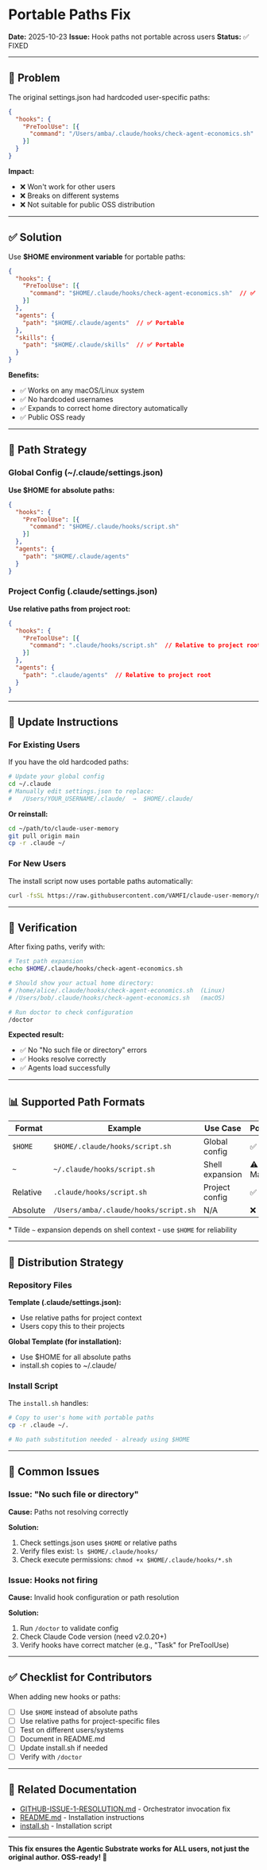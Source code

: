 # Portable Paths Fix

**Date:** 2025-10-23
**Issue:** Hook paths not portable across users
**Status:** ✅ FIXED

---

## 🐛 Problem

The original settings.json had hardcoded user-specific paths:

```json
{
  "hooks": {
    "PreToolUse": [{
      "command": "/Users/amba/.claude/hooks/check-agent-economics.sh"  // ❌ Not portable
    }]
  }
}
```

**Impact:**
- ❌ Won't work for other users
- ❌ Breaks on different systems
- ❌ Not suitable for public OSS distribution

---

## ✅ Solution

Use **$HOME environment variable** for portable paths:

```json
{
  "hooks": {
    "PreToolUse": [{
      "command": "$HOME/.claude/hooks/check-agent-economics.sh"  // ✅ Portable
    }]
  },
  "agents": {
    "path": "$HOME/.claude/agents"  // ✅ Portable
  },
  "skills": {
    "path": "$HOME/.claude/skills"  // ✅ Portable
  }
}
```

**Benefits:**
- ✅ Works on any macOS/Linux system
- ✅ No hardcoded usernames
- ✅ Expands to correct home directory automatically
- ✅ Public OSS ready

---

## 📁 Path Strategy

### Global Config (~/.claude/settings.json)

**Use $HOME for absolute paths:**

```json
{
  "hooks": {
    "PreToolUse": [{
      "command": "$HOME/.claude/hooks/script.sh"
    }]
  },
  "agents": {
    "path": "$HOME/.claude/agents"
  }
}
```

### Project Config (.claude/settings.json)

**Use relative paths from project root:**

```json
{
  "hooks": {
    "PreToolUse": [{
      "command": ".claude/hooks/script.sh"  // Relative to project root
    }]
  },
  "agents": {
    "path": ".claude/agents"  // Relative to project root
  }
}
```

---

## 🔧 Update Instructions

### For Existing Users

If you have the old hardcoded paths:

```bash
# Update your global config
cd ~/.claude
# Manually edit settings.json to replace:
#   /Users/YOUR_USERNAME/.claude/  →  $HOME/.claude/
```

**Or reinstall:**

```bash
cd ~/path/to/claude-user-memory
git pull origin main
cp -r .claude ~/
```

### For New Users

The install script now uses portable paths automatically:

```bash
curl -fsSL https://raw.githubusercontent.com/VAMFI/claude-user-memory/main/install.sh | bash
```

---

## 🧪 Verification

After fixing paths, verify with:

```bash
# Test path expansion
echo $HOME/.claude/hooks/check-agent-economics.sh

# Should show your actual home directory:
# /home/alice/.claude/hooks/check-agent-economics.sh  (Linux)
# /Users/bob/.claude/hooks/check-agent-economics.sh   (macOS)

# Run doctor to check configuration
/doctor
```

**Expected result:**
- ✅ No "No such file or directory" errors
- ✅ Hooks resolve correctly
- ✅ Agents load successfully

---

## 📊 Supported Path Formats

| Format | Example | Use Case | Portable? |
|--------|---------|----------|-----------|
| `$HOME` | `$HOME/.claude/hooks/script.sh` | Global config | ✅ Yes |
| `~` | `~/.claude/hooks/script.sh` | Shell expansion | ⚠️ Maybe* |
| Relative | `.claude/hooks/script.sh` | Project config | ✅ Yes |
| Absolute | `/Users/amba/.claude/hooks/script.sh` | N/A | ❌ No |

\* Tilde `~` expansion depends on shell context - use `$HOME` for reliability

---

## 🚀 Distribution Strategy

### Repository Files

**Template (.claude/settings.json):**
- Use relative paths for project context
- Users copy this to their projects

**Global Template (for installation):**
- Use $HOME for all absolute paths
- install.sh copies to ~/.claude/

### Install Script

The `install.sh` handles:

```bash
# Copy to user's home with portable paths
cp -r .claude ~/.

# No path substitution needed - already using $HOME
```

---

## 🐛 Common Issues

### Issue: "No such file or directory"

**Cause:** Paths not resolving correctly

**Solution:**
1. Check settings.json uses `$HOME` or relative paths
2. Verify files exist: `ls $HOME/.claude/hooks/`
3. Check execute permissions: `chmod +x $HOME/.claude/hooks/*.sh`

### Issue: Hooks not firing

**Cause:** Invalid hook configuration or path resolution

**Solution:**
1. Run `/doctor` to validate config
2. Check Claude Code version (need v2.0.20+)
3. Verify hooks have correct matcher (e.g., "Task" for PreToolUse)

---

## ✅ Checklist for Contributors

When adding new hooks or paths:

- [ ] Use `$HOME` instead of absolute paths
- [ ] Use relative paths for project-specific files
- [ ] Test on different users/systems
- [ ] Document in README.md
- [ ] Update install.sh if needed
- [ ] Verify with `/doctor`

---

## 📖 Related Documentation

- [GITHUB-ISSUE-1-RESOLUTION.md](GITHUB-ISSUE-1-RESOLUTION.md) - Orchestrator invocation fix
- [README.md](README.md) - Installation instructions
- [install.sh](install.sh) - Installation script

---

**This fix ensures the Agentic Substrate works for ALL users, not just the original author. OSS-ready! 🎉**
